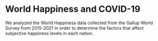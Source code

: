 # World Happiness and COVID-19
We analyzed the World Happiness data collected from the Gallup World Survey from 2015-2021 in order to determine the factors that affect subjective happiness levels in each nation.

